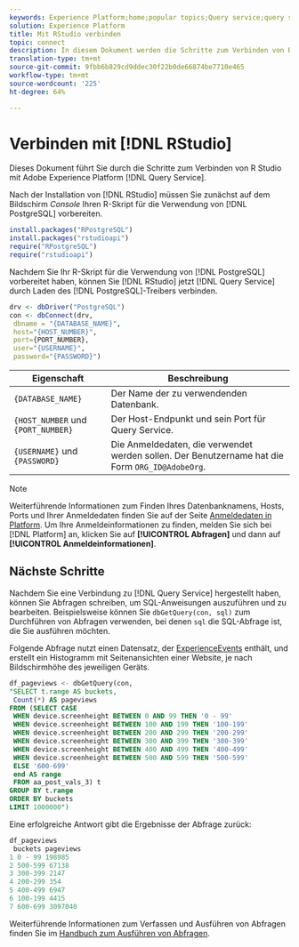 ```yaml
---
keywords: Experience Platform;home;popular topics;Query service;query service;RStudio;rstudio;connect to query service;
solution: Experience Platform
title: Mit RStudio verbinden
topic: connect
description: In diesem Dokument werden die Schritte zum Verbinden von R Studio mit Adobe Experience Platform Query Service beschrieben.
translation-type: tm+mt
source-git-commit: 9fbb6b829cd9ddec30f22b0de66874be7710e465
workflow-type: tm+mt
source-wordcount: '225'
ht-degree: 64%

---
```



# Verbinden mit [!DNL RStudio]

Dieses Dokument führt Sie durch die Schritte zum Verbinden von R Studio mit Adobe Experience Platform [!DNL Query Service].

Nach der Installation von [!DNL RStudio] müssen Sie zunächst auf dem Bildschirm *Console* Ihren R-Skript für die Verwendung von [!DNL PostgreSQL] vorbereiten.

```r
install.packages("RPostgreSQL")
install.packages("rstudioapi")
require("RPostgreSQL")
require("rstudioapi")
```

Nachdem Sie Ihr R-Skript für die Verwendung von [!DNL PostgreSQL] vorbereitet haben, können Sie [!DNL RStudio] jetzt [!DNL Query Service] durch Laden des [!DNL PostgreSQL]-Treibers verbinden.

```r
drv <- dbDriver("PostgreSQL")
con <- dbConnect(drv, 
 dbname = "{DATABASE_NAME}",
 host="{HOST_NUMBER}",
 port={PORT_NUMBER},
 user="{USERNAME}",
 password="{PASSWORD}")
```

| Eigenschaft | Beschreibung |
| -------- | ----------- |
| `{DATABASE_NAME}` | Der Name der zu verwendenden Datenbank. |
| `{HOST_NUMBER` und `{PORT_NUMBER}` | Der Host-Endpunkt und sein Port für Query Service. |
| `{USERNAME}` und `{PASSWORD}` | Die Anmeldedaten, die verwendet werden sollen. Der Benutzername hat die Form `ORG_ID@AdobeOrg`. |

>[!NOTE]
>
> Weiterführende Informationen zum Finden Ihres Datenbanknamens, Hosts, Ports und Ihrer Anmeldedaten finden Sie auf der Seite [Anmeldedaten in Platform](https://platform.adobe.com/query/configuration). Um Ihre Anmeldeinformationen zu finden, melden Sie sich bei [!DNL Platform] an, klicken Sie auf **[!UICONTROL Abfragen]** und dann auf **[!UICONTROL Anmeldeinformationen]**.

## Nächste Schritte

Nachdem Sie eine Verbindung zu [!DNL Query Service] hergestellt haben, können Sie Abfragen schreiben, um SQL-Anweisungen auszuführen und zu bearbeiten. Beispielsweise können Sie `dbGetQuery(con, sql)` zum Durchführen von Abfragen verwenden, bei denen `sql` die SQL-Abfrage ist, die Sie ausführen möchten.

Folgende Abfrage nutzt einen Datensatz, der [ExperienceEvents](../best-practices/experience-event-queries.md) enthält, und erstellt ein Histogramm mit Seitenansichten einer Website, je nach Bildschirmhöhe des jeweiligen Geräts.

```sql
df_pageviews <- dbGetQuery(con,
"SELECT t.range AS buckets, 
 Count(*) AS pageviews 
FROM (SELECT CASE 
 WHEN device.screenheight BETWEEN 0 AND 99 THEN '0 - 99' 
 WHEN device.screenheight BETWEEN 100 AND 199 THEN '100-199' 
 WHEN device.screenheight BETWEEN 200 AND 299 THEN '200-299' 
 WHEN device.screenheight BETWEEN 300 AND 399 THEN '300-399' 
 WHEN device.screenheight BETWEEN 400 AND 499 THEN '400-499' 
 WHEN device.screenheight BETWEEN 500 AND 599 THEN '500-599' 
 ELSE '600-699' 
 end AS range 
 FROM aa_post_vals_3) t 
GROUP BY t.range 
ORDER BY buckets 
LIMIT 1000000")
```

Eine erfolgreiche Antwort gibt die Ergebnisse der Abfrage zurück:

```r
df_pageviews
 buckets pageviews
1 0 - 99 198985
2 500-599 67138
3 300-399 2147
4 200-299 354
5 400-499 6947
6 100-199 4415
7 600-699 3097040
```

Weiterführende Informationen zum Verfassen und Ausführen von Abfragen finden Sie im [Handbuch zum Ausführen von Abfragen](../best-practices/writing-queries.md).